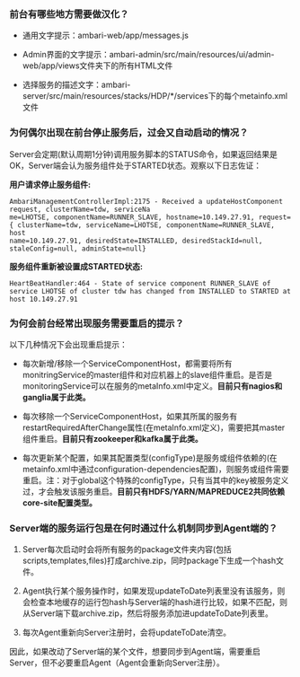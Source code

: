 ### 前台有哪些地方需要做汉化？

- 通用文字提示：ambari-web/app/messages.js

- Admin界面的文字提示：ambari-admin/src/main/resources/ui/admin-web/app/views文件夹下的所有HTML文件

- 选择服务的描述文字：ambari-server/src/main/resources/stacks/HDP/*/services下的每个metainfo.xml文件

### 为何偶尔出现在前台停止服务后，过会又自动启动的情况？

Server会定期(默认周期1分钟)调用服务脚本的STATUS命令，如果返回结果是OK，Server端会认为服务组件处于STARTED状态。观察以下日志佐证：

**用户请求停止服务组件:**

	AmbariManagementControllerImpl:2175 - Received a updateHostComponent request, clusterName=tdw, serviceNa
	me=LHOTSE, componentName=RUNNER_SLAVE, hostname=10.149.27.91, request={ clusterName=tdw, serviceName=LHOTSE, componentName=RUNNER_SLAVE, host
	name=10.149.27.91, desiredState=INSTALLED, desiredStackId=null, staleConfig=null, adminState=null}

**服务组件重新被设置成STARTED状态:**

	HeartBeatHandler:464 - State of service component RUNNER_SLAVE of service LHOTSE of cluster tdw has changed from INSTALLED to STARTED at host 10.149.27.91

### 为何会前台经常出现服务需要重启的提示？

以下几种情况下会出现重启提示：

- 每次新增/移除一个ServiceComponentHost，都需要将所有monitringService的master组件和对应机器上的slave组件重启。是否是monitoringService可以在服务的metaInfo.xml中定义。**目前只有nagios和ganglia属于此类。**

- 每次移除一个ServiceComponentHost，如果其所属的服务有restartRequiredAfterChange属性(在metaInfo.xml定义)，需要把其master组件重启。**目前只有zookeeper和kafka属于此类。**

- 每次更新某个配置，如果其配置类型(configType)是服务或组件依赖的(在metainfo.xml中通过configuration-dependencies配置)，则服务或组件需要重启。注：对于global这个特殊的configType，只有当其中的key被服务定义过，才会触发该服务重启。**目前只有HDFS/YARN/MAPREDUCE2共同依赖core-site配置类型。**

### Server端的服务运行包是在何时通过什么机制同步到Agent端的？

1. Server每次启动时会将所有服务的package文件夹内容(包括scripts,templates,files)打成archive.zip，同时package下生成一个hash文件。

2. Agent执行某个服务操作时，如果发现updateToDate列表里没有该服务，则会检查本地缓存的运行包hash与Server端的hash进行比较，如果不匹配，则从Server端下载archive.zip，然后将服务添加进updateToDate列表里。

3. 每次Agent重新向Server注册时，会将updateToDate清空。

因此，如果改动了Server端的某个文件，想要同步到Agent端，需要重启Server，但不必要重启Agent（Agent会重新向Server注册）。
